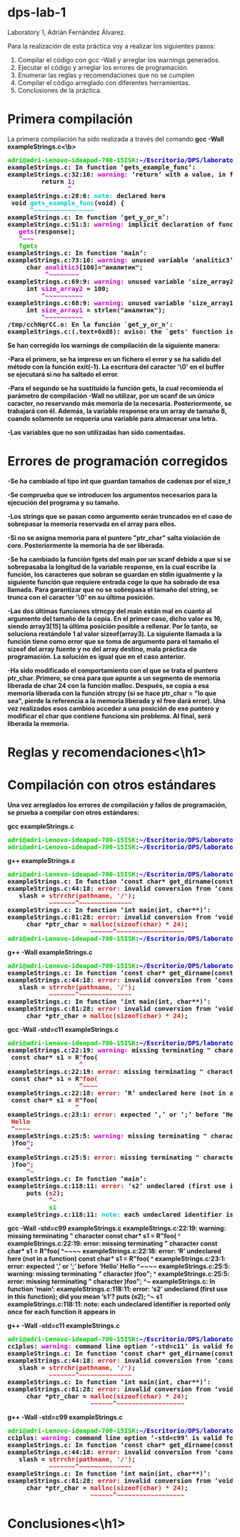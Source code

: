 # dps-lab-1
Laboratory 1, Adrián Fernández Álvarez.

Para la realización de esta práctica voy a realizar los siguientes pasos:
1) Compilar el código con gcc -Wall y arreglar los warnings generados.
2) Ejecutar el código y arreglar los errores de programación. 
3) Enumerar las reglas y recomendaciones que no se cumplen
4) Compilar el código arreglado con diferentes herramientas.
5) Conclusiones de la práctica.

<h1>Primera compilación</h1> 
La primera compilación ha sido realizada a través del comando <b>gcc -Wall exampleStrings.c<\b>
<pre><font color="#00CD00"><b>adri@adri-Lenovo-ideapad-700-15ISK</b></font>:<font color="#0000CD"><b>~/Escritorio/DPS/laboratory1-aferna21</b></font>$ gcc -Wall exampleStrings.c 
<b>exampleStrings.c:</b> In function ‘<b>gets_example_func</b>’:
<b>exampleStrings.c:32:16:</b> <font color="#CD00CD"><b>warning: </b></font>‘<b>return</b>’ with a value, in function returning void
         return <font color="#CD00CD"><b>1</b></font>;
                <font color="#CD00CD"><b>^</b></font>
<b>exampleStrings.c:28:6:</b> <font color="#00CDCD"><b>note: </b></font>declared here
 void <font color="#00CDCD"><b>gets_example_func</b></font>(void) {
      <font color="#00CDCD"><b>^~~~~~~~~~~~~~~~~</b></font>
<b>exampleStrings.c:</b> In function ‘<b>get_y_or_n</b>’:
<b>exampleStrings.c:51:3:</b> <font color="#CD00CD"><b>warning: </b></font>implicit declaration of function ‘<b>gets</b>’; did you mean ‘<b>fgets</b>’? [<font color="#CD00CD"><b>-Wimplicit-function-declaration</b></font>]
   <font color="#CD00CD"><b>gets</b></font>(response);
   <font color="#CD00CD"><b>^~~~</b></font>
   <font color="#00CD00">fgets</font>
<b>exampleStrings.c:</b> In function ‘<b>main</b>’:
<b>exampleStrings.c:73:10:</b> <font color="#CD00CD"><b>warning: </b></font>unused variable ‘<b>analitic3</b>’ [<font color="#CD00CD"><b>-Wunused-variable</b></font>]
     char <font color="#CD00CD"><b>analitic3</b></font>[100]=&quot;аналитик&quot;;
          <font color="#CD00CD"><b>^~~~~~~~~</b></font>
<b>exampleStrings.c:69:9:</b> <font color="#CD00CD"><b>warning: </b></font>unused variable ‘<b>size_array2</b>’ [<font color="#CD00CD"><b>-Wunused-variable</b></font>]
     int <font color="#CD00CD"><b>size_array2</b></font> = 100;
         <font color="#CD00CD"><b>^~~~~~~~~~~</b></font>
<b>exampleStrings.c:68:9:</b> <font color="#CD00CD"><b>warning: </b></font>unused variable ‘<b>size_array1</b>’ [<font color="#CD00CD"><b>-Wunused-variable</b></font>]
     int <font color="#CD00CD"><b>size_array1</b></font> = strlen(&quot;аналитик&quot;);
         <font color="#CD00CD"><b>^~~~~~~~~~~</b></font>
/tmp/cchNqrCC.o: En la función `get_y_or_n&apos;:
exampleStrings.c:(.text+0xd8): aviso: the `gets&apos; function is dangerous and should not be used.
</pre>

<b>Se han corregido los warnings de compilación de la siguiente manera</b>: 

-Para el primero, se ha impreso en un fichero el error y se ha salido del método con
la función exit(-1). La escritura del caracter '\0' en el buffer se ejecutará si no ha saltado el error. 

-Para el segundo se ha sustituido la función gets, la cual recomienda el parámetro de compilación
-Wall no utilizar, por un scanf de un único caracter, no reservando más memoria de la necesaria.
Posteriormente, se trabajará con él. Además, la variable response era un array de tamaño 8, cuando solamente se requería
una variable para almacenar una letra.

-Las variables que no son utilizadas han sido comentadas.



<h1>Errores de programación corregidos</h1>

-Se ha cambiado el tipo int que guardan tamaños de cadenas por el size_t

-Se comprueba que se introducen los argumentos necesarios para la ejecución del programa y su tamaño.

-Los strings que se pasan como argumento serán truncados en el caso de sobrepasar la memoria reservada en el array para ellos. 

-Si no se asigna memoria para el puntero "ptr_char" salta violación de core. Posteriormente la memoria ha de ser liberada. 

-Se ha cambiado la función fgets del main por un scanf debido a que si se sobrepasaba la longitud de la variable response, en la cual
escribe la función, los caracteres que sobran se guardan en stdin igualmente y la siguiente función que requiere entrada coge lo que ha sobrado de esa llamada.
Para garantizar que no se sobrepasa el tamaño del string, se trunca con el caracter '\0' en su última posición.

-Las dos últimas funciones strncpy del main están mal en cuanto al argumento del tamaño de la copia. En el primer caso, dicho valor es 16, siendo array3[15] la
última posición posible a rellenar. Por lo tanto, se soluciona restándole 1 al valor sizeof(array3). La siguiente llamada a la función tiene como error que se toma
de argumento para el tamaño el sizeof del array fuente y no del array destino, mala práctica de programación. La solución es igual que en el caso anterior.

-Ha sido modificado el comportamiento con el que se trata el puntero ptr_char. Primero, se crea para que apunte a un segmento de memoria liberada de char 24 con la función malloc. Después,
se copia a esa memoria liberada con la función strcpy (si se hace ptr_char = "lo que sea", pierde la referencia a la memoria liberada y el free dará error). Una vez realizados esos cambios
acceder a una posición de ese puntero y modificar el char que contiene funciona sin problema. Al final, será liberada la memoria. 

<h1>Reglas y recomendaciones<\h1>


<h1>Compilación con otros estándares</h1>
Una vez arreglados los errores de compilación y fallos de programación, se prueba a compilar con otros estándares: 

<b>gcc exampleStrings.c</b>
<pre><font color="#00CD00"><b>adri@adri-Lenovo-ideapad-700-15ISK</b></font>:<font color="#0000CD"><b>~/Escritorio/DPS/laboratory1-aferna21</b></font>$ gcc exampleStrings.c 
<font color="#00CD00"><b>adri@adri-Lenovo-ideapad-700-15ISK</b></font>:<font color="#0000CD"><b>~/Escritorio/DPS/laboratory1-aferna21</b></font>$ 
</pre>

<b>g++ exampleStrings.c</b>
<pre><font color="#00CD00"><b>adri@adri-Lenovo-ideapad-700-15ISK</b></font>:<font color="#0000CD"><b>~/Escritorio/DPS/laboratory1-aferna21</b></font>$ g++ exampleStrings.c 
<b>exampleStrings.c:</b> In function ‘<b>const char* get_dirname(const char*)</b>’:
<b>exampleStrings.c:44:18:</b> <font color="#D41C1C"><b>error: </b></font>invalid conversion from ‘<b>const char*</b>’ to ‘<b>char*</b>’ [<font color="#D41C1C"><b>-fpermissive</b></font>]
   slash = <font color="#D41C1C"><b>strrchr(pathname, &apos;/&apos;)</b></font>;
           <font color="#D41C1C"><b>~~~~~~~^~~~~~~~~~~~~~~</b></font>
<b>exampleStrings.c:</b> In function ‘<b>int main(int, char**)</b>’:
<b>exampleStrings.c:81:28:</b> <font color="#D41C1C"><b>error: </b></font>invalid conversion from ‘<b>void*</b>’ to ‘<b>char*</b>’ [<font color="#D41C1C"><b>-fpermissive</b></font>]
     char *ptr_char = <font color="#D41C1C"><b>malloc(sizeof(char) * 24)</b></font>;
                      <font color="#D41C1C"><b>~~~~~~^~~~~~~~~~~~~~~~~~~</b></font>
<font color="#00CD00"><b>adri@adri-Lenovo-ideapad-700-15ISK</b></font>:<font color="#0000CD"><b>~/Escritorio/DPS/laboratory1-aferna21</b></font>$ 
</pre>

<b>g++ -Wall exampleStrings.c</b>
<pre><font color="#00CD00"><b>adri@adri-Lenovo-ideapad-700-15ISK</b></font>:<font color="#0000CD"><b>~/Escritorio/DPS/laboratory1-aferna21</b></font>$ g++ -Wall exampleStrings.c 
<b>exampleStrings.c:</b> In function ‘<b>const char* get_dirname(const char*)</b>’:
<b>exampleStrings.c:44:18:</b> <font color="#D41C1C"><b>error: </b></font>invalid conversion from ‘<b>const char*</b>’ to ‘<b>char*</b>’ [<font color="#D41C1C"><b>-fpermissive</b></font>]
   slash = <font color="#D41C1C"><b>strrchr(pathname, &apos;/&apos;)</b></font>;
           <font color="#D41C1C"><b>~~~~~~~^~~~~~~~~~~~~~~</b></font>
<b>exampleStrings.c:</b> In function ‘<b>int main(int, char**)</b>’:
<b>exampleStrings.c:81:28:</b> <font color="#D41C1C"><b>error: </b></font>invalid conversion from ‘<b>void*</b>’ to ‘<b>char*</b>’ [<font color="#D41C1C"><b>-fpermissive</b></font>]
     char *ptr_char = <font color="#D41C1C"><b>malloc(sizeof(char) * 24)</b></font>;
</pre>

<b>gcc -Wall -std=c11 exampleStrings.c</b>
<pre><font color="#00CD00"><b>adri@adri-Lenovo-ideapad-700-15ISK</b></font>:<font color="#0000CD"><b>~/Escritorio/DPS/laboratory1-aferna21</b></font>$ gcc -Wall -std=c11 exampleStrings.c 
<b>exampleStrings.c:22:19:</b> <font color="#CD00CD"><b>warning: </b></font>missing terminating &quot; character
 const char* s1 = R<font color="#CD00CD"><b>&quot;</b></font>foo(
                   <font color="#CD00CD"><b>^</b></font>
<b>exampleStrings.c:22:19:</b> <font color="#D41C1C"><b>error: </b></font>missing terminating &quot; character
 const char* s1 = R<font color="#D41C1C"><b>&quot;foo(</b></font>
                   <font color="#D41C1C"><b>^~~~~</b></font>
<b>exampleStrings.c:22:18:</b> <font color="#D41C1C"><b>error: </b></font>‘<b>R</b>’ undeclared here (not in a function)
 const char* s1 = <font color="#D41C1C"><b>R</b></font>&quot;foo(
                  <font color="#D41C1C"><b>^</b></font>
<b>exampleStrings.c:23:1:</b> <font color="#D41C1C"><b>error: </b></font>expected ‘<b>,</b>’ or ‘<b>;</b>’ before ‘<b>Hello</b>’
 <font color="#D41C1C"><b>Hello</b></font>
 <font color="#D41C1C"><b>^~~~~</b></font>
<b>exampleStrings.c:25:5:</b> <font color="#CD00CD"><b>warning: </b></font>missing terminating &quot; character
 )foo<font color="#CD00CD"><b>&quot;</b></font>;
     <font color="#CD00CD"><b>^</b></font>
<b>exampleStrings.c:25:5:</b> <font color="#D41C1C"><b>error: </b></font>missing terminating &quot; character
 )foo<font color="#D41C1C"><b>&quot;;</b></font>
     <font color="#D41C1C"><b>^~</b></font>
<b>exampleStrings.c:</b> In function ‘<b>main</b>’:
<b>exampleStrings.c:118:11:</b> <font color="#D41C1C"><b>error: </b></font>‘<b>s2</b>’ undeclared (first use in this function); did you mean ‘<b>s1</b>’?
     puts (<font color="#D41C1C"><b>s2</b></font>);
           <font color="#D41C1C"><b>^~</b></font>
           <font color="#00CD00">s1</font>
<b>exampleStrings.c:118:11:</b> <font color="#00CDCD"><b>note: </b></font>each undeclared identifier is reported only once for each function it appears in
</pre>



<b>gcc -Wall -std=c99 exampleStrings.c</b>
exampleStrings.c:22:19: warning: missing terminating " character
 const char* s1 = R"foo(
                   ^
exampleStrings.c:22:19: error: missing terminating " character
 const char* s1 = R"foo(
                   ^~~~~
exampleStrings.c:22:18: error: ‘R’ undeclared here (not in a function)
 const char* s1 = R"foo(
                  ^
exampleStrings.c:23:1: error: expected ‘,’ or ‘;’ before ‘Hello’
 Hello
 ^~~~~
exampleStrings.c:25:5: warning: missing terminating " character
 )foo";
     ^
exampleStrings.c:25:5: error: missing terminating " character
 )foo";
     ^~
exampleStrings.c: In function ‘main’:
exampleStrings.c:118:11: error: ‘s2’ undeclared (first use in this function); did you mean ‘s1’?
     puts (s2);
           ^~
           s1
exampleStrings.c:118:11: note: each undeclared identifier is reported only once for each function it appears in

<b>g++ -Wall -std=c11 exampleStrings.c</b>
<pre><font color="#00CD00"><b>adri@adri-Lenovo-ideapad-700-15ISK</b></font>:<font color="#0000CD"><b>~/Escritorio/DPS/laboratory1-aferna21</b></font>$ g++ -Wall -std=c11 exampleStrings.c 
<b>cc1plus:</b> <font color="#CD00CD"><b>warning: </b></font>command line option ‘<b>-std=c11</b>’ is valid for C/ObjC but not for C++
<b>exampleStrings.c:</b> In function ‘<b>const char* get_dirname(const char*)</b>’:
<b>exampleStrings.c:44:18:</b> <font color="#D41C1C"><b>error: </b></font>invalid conversion from ‘<b>const char*</b>’ to ‘<b>char*</b>’ [<font color="#D41C1C"><b>-fpermissive</b></font>]
   slash = <font color="#D41C1C"><b>strrchr(pathname, &apos;/&apos;)</b></font>;
           <font color="#D41C1C"><b>~~~~~~~^~~~~~~~~~~~~~~</b></font>
<b>exampleStrings.c:</b> In function ‘<b>int main(int, char**)</b>’:
<b>exampleStrings.c:81:28:</b> <font color="#D41C1C"><b>error: </b></font>invalid conversion from ‘<b>void*</b>’ to ‘<b>char*</b>’ [<font color="#D41C1C"><b>-fpermissive</b></font>]
     char *ptr_char = <font color="#D41C1C"><b>malloc(sizeof(char) * 24)</b></font>;
                      <font color="#D41C1C"><b>~~~~~~^~~~~~~~~~~~~~~~~~~</b></font>
</pre>

<b>g++ -Wall -std=c99 exampleStrings.c</b> 

<pre><font color="#00CD00"><b>adri@adri-Lenovo-ideapad-700-15ISK</b></font>:<font color="#0000CD"><b>~/Escritorio/DPS/laboratory1-aferna21</b></font>$ g++ -Wall -std=c99 exampleStrings.c 
<b>cc1plus:</b> <font color="#CD00CD"><b>warning: </b></font>command line option ‘<b>-std=c99</b>’ is valid for C/ObjC but not for C++
<b>exampleStrings.c:</b> In function ‘<b>const char* get_dirname(const char*)</b>’:
<b>exampleStrings.c:44:18:</b> <font color="#D41C1C"><b>error: </b></font>invalid conversion from ‘<b>const char*</b>’ to ‘<b>char*</b>’ [<font color="#D41C1C"><b>-fpermissive</b></font>]
   slash = <font color="#D41C1C"><b>strrchr(pathname, &apos;/&apos;)</b></font>;
           <font color="#D41C1C"><b>~~~~~~~^~~~~~~~~~~~~~~</b></font>
<b>exampleStrings.c:</b> In function ‘<b>int main(int, char**)</b>’:
<b>exampleStrings.c:81:28:</b> <font color="#D41C1C"><b>error: </b></font>invalid conversion from ‘<b>void*</b>’ to ‘<b>char*</b>’ [<font color="#D41C1C"><b>-fpermissive</b></font>]
     char *ptr_char = <font color="#D41C1C"><b>malloc(sizeof(char) * 24)</b></font>;
                      <font color="#D41C1C"><b>~~~~~~^~~~~~~~~~~~~~~~~~~</b></font>
</pre>

<h1>Conclusiones<\h1>
